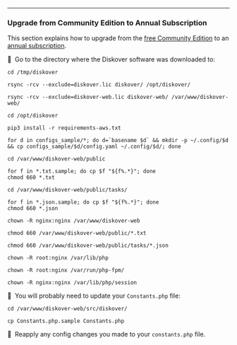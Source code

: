 ___
### Upgrade from Community Edition to Annual Subscription

This section explains how to upgrade from the [free Community Edition](https://www.diskoverdata.com/solutions/) to an [annual subscription](https://www.diskoverdata.com/solutions/).

🔴 &nbsp;Go to the directory where the Diskover software was downloaded to:

```
cd /tmp/diskover

rsync -rcv --exclude=diskover.lic diskover/ /opt/diskover/

rsync -rcv --exclude=diskover-web.lic diskover-web/ /var/www/diskover-web/

cd /opt/diskover

pip3 install -r requirements-aws.txt

for d in configs_sample/*; do d=`basename $d` && mkdir -p ~/.config/$d && cp configs_sample/$d/config.yaml ~/.config/$d/; done

cd /var/www/diskover-web/public

for f in *.txt.sample; do cp $f "${f%.*}"; done
chmod 660 *.txt

cd /var/www/diskover-web/public/tasks/

for f in *.json.sample; do cp $f "${f%.*}"; done
chmod 660 *.json

chown -R nginx:nginx /var/www/diskover-web

chmod 660 /var/www/diskover-web/public/*.txt

chmod 660 /var/www/diskover-web/public/tasks/*.json

chown -R root:nginx /var/lib/php

chown -R root:nginx /var/run/php-fpm/

chown -R nginx:nginx /var/lib/php/session
```

🔴 &nbsp;You will probably need to update your `Constants.php` file:

```
cd /var/www/diskover-web/src/diskover/

cp Constants.php.sample Constants.php
```

🔴 &nbsp;Reapply any config changes you made to your `constants.php` file.


